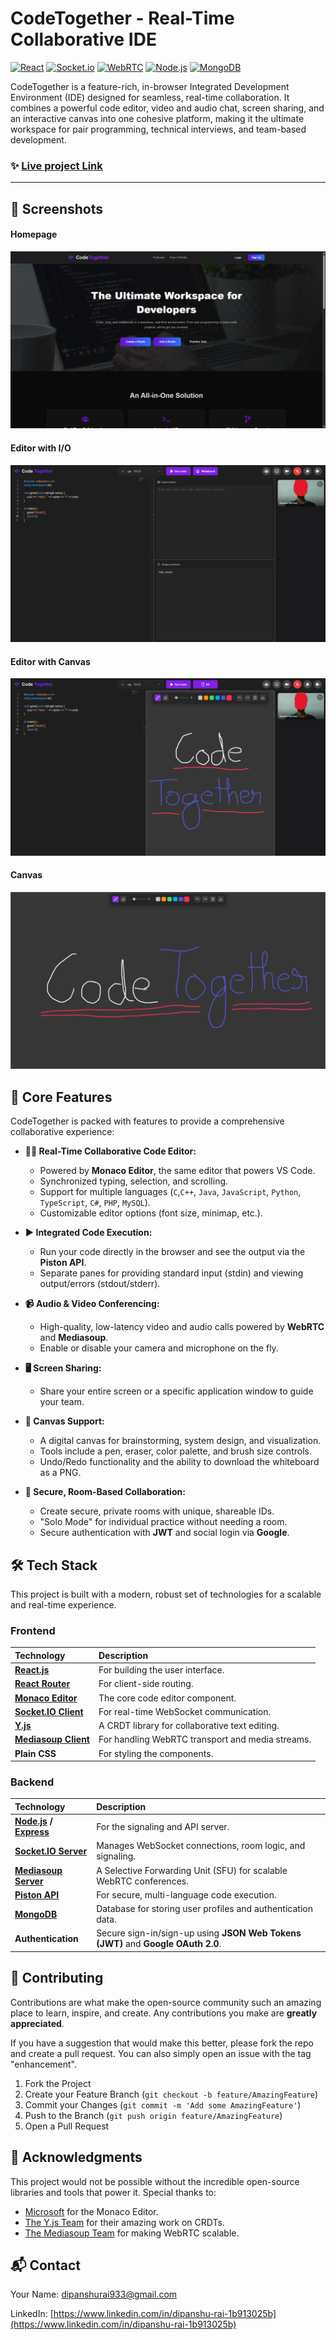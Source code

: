 # CodeTogether - Real-Time Collaborative IDE

[![React](https://img.shields.io/badge/react-%2320232a.svg?style=for-the-badge&logo=react&logoColor=%2361DAFB)](https://reactjs.org/)
[![Socket.io](https://img.shields.io/badge/Socket.io-black?style=for-the-badge&logo=socket.io&badgeColor=010101)](https://socket.io/)
[![WebRTC](https://img.shields.io/badge/WebRTC-000?style=for-the-badge&logo=webrtc&logoColor=red)](https://webrtc.org/)
[![Node.js](https://img.shields.io/badge/Node.js-339933?style=for-the-badge&logo=nodedotjs&logoColor=white)](https://nodejs.org/)
[![MongoDB](https://img.shields.io/badge/MongoDB-4EA94B?style=for-the-badge&logo=mongodb&logoColor=white)](https://www.mongodb.com/)

CodeTogether is a feature-rich, in-browser Integrated Development Environment (IDE) designed for seamless, real-time collaboration. It combines a powerful code editor, video and audio chat, screen sharing, and an interactive canvas into one cohesive platform, making it the ultimate workspace for pair programming, technical interviews, and team-based development.

### ✨ [Live project Link](https://code-together-seven.vercel.app/) 

---

## 📸 Screenshots

#### Homepage

![Homepage](frontend/public/screenshots/homePage.png)

#### Editor with I/O

![EditorWithIO](frontend/public/screenshots/editorWithIO.png)

#### Editor with Canvas

![EditorWithCanvas](frontend/public/screenshots/editorWithCanvas.png)

#### Canvas

![Canvas](frontend/public/screenshots/canvas.png)


## 🚀 Core Features

CodeTogether is packed with features to provide a comprehensive collaborative experience:

*   **👨‍💻 Real-Time Collaborative Code Editor:**
    *   Powered by **Monaco Editor**, the same editor that powers VS Code.
    *   Synchronized typing, selection, and scrolling.
    *   Support for multiple languages (`C`,`C++`, `Java`, `JavaScript`, `Python`, `TypeScript`, `C#`, `PHP`, `MySQL`).
    *   Customizable editor options (font size, minimap, etc.).

*   **▶️ Integrated Code Execution:**
    *   Run your code directly in the browser and see the output via the **Piston API**.
    *   Separate panes for providing standard input (stdin) and viewing output/errors (stdout/stderr).

*   **📹 Audio & Video Conferencing:**
    *   High-quality, low-latency video and audio calls powered by **WebRTC** and **Mediasoup**.
    *   Enable or disable your camera and microphone on the fly.

*   **🖥️ Screen Sharing:**
    *   Share your entire screen or a specific application window to guide your team.

*   **🎨 Canvas Support:**
    *   A digital canvas for brainstorming, system design, and visualization.
    *   Tools include a pen, eraser, color palette, and brush size controls.
    *   Undo/Redo functionality and the ability to download the whiteboard as a PNG.

*   **🚪 Secure, Room-Based Collaboration:**
    *   Create secure, private rooms with unique, shareable IDs.
    *   "Solo Mode" for individual practice without needing a room.
    *   Secure authentication with **JWT** and social login via **Google**.


## 🛠️ Tech Stack

This project is built with a modern, robust set of technologies for a scalable and real-time experience.

### Frontend

| Technology | Description |
| :--- | :--- |
| **[React.js](https://reactjs.org/)** | For building the user interface. |
| **[React Router](https://reactrouter.com/)**| For client-side routing. |
| **[Monaco Editor](https://microsoft.github.io/monaco-editor/)** | The core code editor component. |
| **[Socket.IO Client](https://socket.io/)** | For real-time WebSocket communication. |
| **[Y.js](https://yjs.dev/)** | A CRDT library for collaborative text editing. |
| **[Mediasoup Client](https://mediasoup.org/)** | For handling WebRTC transport and media streams. |
| **Plain CSS** | For styling the components. |

### Backend

| Technology | Description |
| :--- | :--- |
| **[Node.js](https://nodejs.org/) / [Express](https://expressjs.com/)** | For the signaling and API server. |
| **[Socket.IO Server](https://socket.io/)** | Manages WebSocket connections, room logic, and signaling. |
| **[Mediasoup Server](https://mediasoup.org/)** | A Selective Forwarding Unit (SFU) for scalable WebRTC conferences. |
| **[Piston API](https://github.com/engineer-man/piston)** | For secure, multi-language code execution. |
| **[MongoDB](https://www.mongodb.com/)** | Database for storing user profiles and authentication data. |
| **Authentication**| Secure sign-in/sign-up using **JSON Web Tokens (JWT)** and **Google OAuth 2.0**. |

## 🤝 Contributing

Contributions are what make the open-source community such an amazing place to learn, inspire, and create. Any contributions you make are **greatly appreciated**.

If you have a suggestion that would make this better, please fork the repo and create a pull request. You can also simply open an issue with the tag "enhancement".

1.  Fork the Project
2.  Create your Feature Branch (`git checkout -b feature/AmazingFeature`)
3.  Commit your Changes (`git commit -m 'Add some AmazingFeature'`)
4.  Push to the Branch (`git push origin feature/AmazingFeature`)
5.  Open a Pull Request

## 🙏 Acknowledgments

This project would not be possible without the incredible open-source libraries and tools that power it. Special thanks to:

*   [Microsoft](https://github.com/microsoft) for the Monaco Editor.
*   [The Y.js Team](https://github.com/yjs) for their amazing work on CRDTs.
*   [The Mediasoup Team](https://github.com/versatica) for making WebRTC scalable.

## 📬 Contact

Your Name: [dipanshurai933@gmail.com](mailto:dipanshurai933@gmail.com)

LinkedIn: [https://www.linkedin.com/in/dipanshu-rai-1b913025b](https://www.linkedin.com/in/dipanshu-rai-1b913025b)